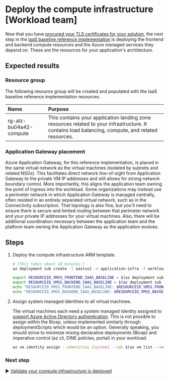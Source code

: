 # Deploy the compute infrastructure [Workload team]

Now that you have [procured your TLS certificates for your solution](./06-ca-certificates.md), the next step in the [IaaS baseline reference implementation](./README.md) is deploying the frontend and backend compute resources and the Azure managed services they depend on. These are the resources for your application's architecture.

## Expected results

### Resource group

The following resource group will be created and populated with the IaaS baseline reference implementation resources.

| Name                   | Purpose                                   |
| :--------------------- | :---------------------------------------- |
| rg-alz-bu04a42-compute | This contains your application landing zone resources related to your infrastructure. It contains load balancing, compute, and related resources. |

### Application Gateway placement

Azure Application Gateway, for this reference implementation, is placed in the same virtual network as the virtual machines (isolated by subnets and related NSGs). This facilitates direct network line-of-sight from Application Gateway to the private VM IP addresses and still allows for strong network boundary control. More importantly, this aligns the application team owning the point of ingress into the workload. Some organizations may instead use a perimeter network in which Application Gateway is managed centrally, often resided in an entirely separated virtual network, such as in the Connectivity subscription. That topology is also fine, but you'll need to ensure there is secure and limited routing between that perimeter network and your private IP addresses for your virtual machines. Also, there will be additional coordination necessary between the application team and the platform team owning the Application Gateway as the application evolves.

## Steps

1. Deploy the compute infrastructure ARM template.

   ```bash
   # [This takes about 18 minutes.]
   az deployment sub create -l eastus2 -n application-infra -f workload-team/main.bicep -p targetVnetResourceId=${RESOURCEID_VNET_SPOKE_IAAS_BASELINE} location=eastus2 appGatewayListenerCertificate=${APP_GATEWAY_LISTENER_CERTIFICATE_IAAS_BASELINE} vmssWildcardTlsPublicCertificate=${VMSS_WILDCARD_CERTIFICATE_BASE64_IAAS_BASELINE} vmssWildcardTlsPublicAndKeyCertificates=${VMSS_WILDCARD_CERT_PUBLIC_PRIVATE_KEYS_BASE64_IAAS_BASELINE} adminAadSecurityPrincipalObjectId=${AADOBJECTID_PRINCIPAL_COMPUTEADMIN_IAAS_BASELINE} adminAddSecurityPrincipalType=${COMPUTEADMIN_TYPE_IAAS_BASELINE}

   export RESOURCEID_VMSS_FRONTEND_IAAS_BASELINE = $(az deployment sub show -n application --query properties.outputs.frontendVmssResourceId.value -o tsv)
   export RESOURCEID_VMSS_BACKEND_IAAS_BASELINE = $(az deployment sub show -n application --query properties.outputs.backendVmssResourceId.value -o tsv)
   echo "RESOURCEID_VMSS_FRONTEND_IAAS_BASELINE: $RESOURCEID_VMSS_FRONTEND_IAAS_BASELINE"
   echo "RESOURCEID_VMSS_BACKEND_IAAS_BASELINE: $RESOURCEID_VMSS_BACKEND_IAAS_BASELINE"
   ```

1. Assign system managed identities to all virtual machines.

   The virtual machines each need a system managed identity assigned to [support Azure Active Directory authentication](https://learn.microsoft.com/azure/active-directory/devices/howto-vm-sign-in-azure-ad-linux#virtual-machine). This is not possible to assign within the Bicep, unless implemented similarly through deploymentScripts which would be an option. Generally speaking, you should strive to minimize mixing declarative deployments (Bicep) and imperative control (az cli, DINE policies, portal) in your workload.

   ```bash
   az vm identity assign --identities [system] --ids $(az vm list --vmss ${RESOURCEID_VMSS_FRONTEND_IAAS_BASELINE} --query '[[].id]' -o tsv)  $(az vm list --vmss ${RESOURCEID_VMSS_BACKEND_IAAS_BASELINE} --query '[[].id]' -o tsv)
   ```

### Next step

:arrow_forward: [Validate your compute infrastructure is deployed](./08-bootstrap-validation.md)
